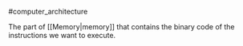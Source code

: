 #computer_architecture 

The part of [[Memory|memory]] that contains the binary code of the instructions we want to execute.